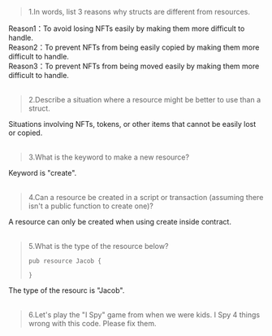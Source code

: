 >1.In words, list 3 reasons why structs are different from resources.

Reason1：To avoid losing NFTs easily by making them more difficult to handle.<br>
Reason2：To prevent NFTs from being easily copied by making them more difficult to handle.<br>
Reason3：To prevent NFTs from being moved easily by making them more difficult to handle.<br>
<br>
>2.Describe a situation where a resource might be better to use than a struct.

Situations involving NFTs, tokens, or other items that cannot be easily lost or copied.<br>
<br>
>3.What is the keyword to make a new resource?

Keyword is "create".<br>
<br>
>4.Can a resource be created in a script or transaction (assuming there isn't a public function to create one)?

A resource can only be created when using create inside contract.<br>
<br>
>5.What is the type of the resource below?
>```
>pub resource Jacob {
>
>}
>```
The type of the resourc is "Jacob".<br>
<br>

>6.Let's play the "I Spy" game from when we were kids. I Spy 4 things wrong with this code. Please fix them.
